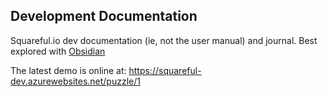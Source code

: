 ## Development Documentation

Squareful.io dev documentation (ie, not the user manual) and journal. Best explored with [Obsidian](https://obsidian.md/)

The latest demo is online at: https://squareful-dev.azurewebsites.net/puzzle/1
